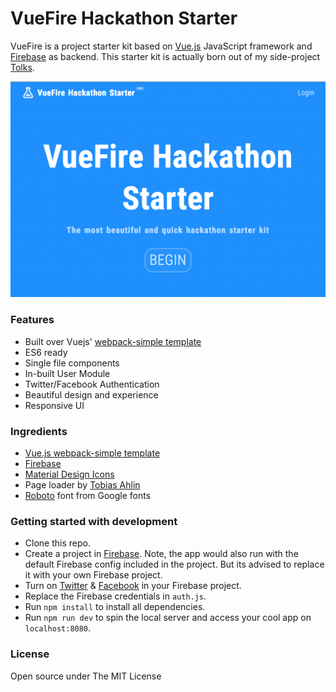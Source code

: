 # VueFire Hackathon Starter

VueFire is a project starter kit based on [Vue.js]() JavaScript framework and [Firebase]() as backend. This starter kit is actually born out of my side-project [Tolks]().

![](/screenshots/screenshot1.png)

### Features

- Built over Vuejs' [webpack-simple template](https://github.com/vuejs-templates/webpack-simple)
- ES6 ready
- Single file components
- In-built User Module
- Twitter/Facebook Authentication
- Beautiful design and experience
- Responsive UI

### Ingredients

- [Vue.js webpack-simple template](https://github.com/vuejs-templates/webpack-simple)
- [Firebase](https://firebase.google.com)
- [Material Design Icons](https://materialdesignicons.com/)
- Page loader by [Tobias Ahlin](http://tobiasahlin.com/spinkit/)
- [Roboto](https://fonts.google.com/specimen/Roboto) font from Google fonts

### Getting started with development

- Clone this repo.
- Create a project in [Firebase](https://console.firebase.google.com/). Note, the app would also run with the default Firebase config included in the project. But its advised to replace it with your own Firebase project.
- Turn on [Twitter](https://firebase.google.com/docs/auth/web/twitter-login) & [Facebook](https://firebase.google.com/docs/auth/web/facebook-login) in your Firebase project.
- Replace the Firebase credentials in `auth.js`.
- Run `npm install` to install all dependencies.
- Run `npm run dev` to spin the local server and access your cool app on `localhost:8080`.

### License

Open source under The MIT License
